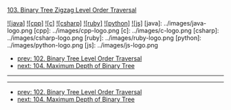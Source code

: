 [103. Binary Tree Zigzag Level Order Traversal](https://leetcode.com/problems/binary-tree-zigzag-level-order-traversal/)

[![java]](../java/103-binary-tree-zigzag-level-order-traversal.md)
[![cpp]](../cpp/103-binary-tree-zigzag-level-order-traversal.md)
[![c]](../c/103-binary-tree-zigzag-level-order-traversal.md)
[![csharp]](../csharp/103-binary-tree-zigzag-level-order-traversal.md)
[![ruby]](../ruby/103-binary-tree-zigzag-level-order-traversal.md)
[![python]](../python/103-binary-tree-zigzag-level-order-traversal.md)
[![js]](../js/103-binary-tree-zigzag-level-order-traversal.md)
[java]: ../images/java-logo.png
[cpp]: ../images/cpp-logo.png
[c]: ../images/c-logo.png
[csharp]: ../images/csharp-logo.png
[ruby]: ../images/ruby-logo.png
[python]: ../images/python-logo.png
[js]: ../images/js-logo.png

- [prev: 102. Binary Tree Level Order Traversal](102-binary-tree-level-order-traversal.md)
- [next: 104. Maximum Depth of Binary Tree](104-maximum-depth-of-binary-tree.md)

---



---

- [prev: 102. Binary Tree Level Order Traversal](102-binary-tree-level-order-traversal.md)
- [next: 104. Maximum Depth of Binary Tree](104-maximum-depth-of-binary-tree.md)
